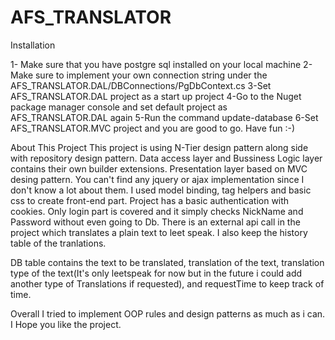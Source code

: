 # AFS_TRANSLATOR

Installation
 
 1- Make sure that you have postgre sql installed on your local machine
 2-Make sure to implement your own connection string under the AFS_TRANSLATOR.DAL/DBConnections/PgDbContext.cs 
 3-Set AFS_TRANSLATOR.DAL project as a start up project
 4-Go to the Nuget package manager console and set default project as AFS_TRANSLATOR.DAL again
 5-Run the command update-database
 6-Set AFS_TRANSLATOR.MVC project and you are good to go. Have fun :-)
 
 About This Project
 This project is using N-Tier design pattern along side with repository design pattern. Data access layer and Bussiness Logic layer contains their own builder extensions. Presentation layer based on MVC desing pattern. You can't find any jquery or ajax implementation since I don't know a lot about them. I used model binding, tag helpers and basic css to create front-end part. Project has a basic authentication with cookies. Only login part is covered and it simply checks NickName and Password without even going to Db. There is an external api call in the project which translates a plain text to leet speak. I also keep the history table of the tranlations.
 
 DB table contains the text to be translated, translation of the text, translation type of the text(It's only leetspeak for now but in the future i could add another type of Translations if requested), and requestTime to keep track of time.
 
 Overall I tried to implement OOP rules and design patterns as much as i can. I Hope you like the project.
